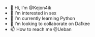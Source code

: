 - 👋 Hi, I’m @Kejon4ik
- 👀 I’m interested in sex
- 🌱 I’m currently learning Python
- 💞️ I’m looking to collaborate on Da1kee
- 📫 How to reach me @Ueban

<!---
Kejon4ik/Kejon4ik is a ✨ special ✨ repository because its `README.md` (this file) appears on your GitHub profile.
You can click the Preview link to take a look at your changes.
--->

